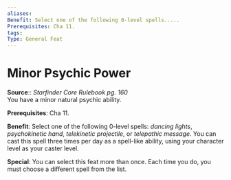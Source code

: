 ```yaml
---
aliases: 
Benefit: Select one of the following 0-level spells.....
Prerequisites: Cha 11.
tags: 
Type: General Feat
---
```


# Minor Psychic Power

**Source**:: _Starfinder Core Rulebook pg. 160_  
You have a minor natural psychic ability.

**Prerequisites**: Cha 11.

**Benefit**: Select one of the following 0-level spells: _dancing lights_, _psychokinetic hand_, _telekinetic projectile_, or _telepathic message_. You can cast this spell three times per day as a spell-like ability, using your character level as your caster level.

**Special**: You can select this feat more than once. Each time you do, you must choose a different spell from the list.

